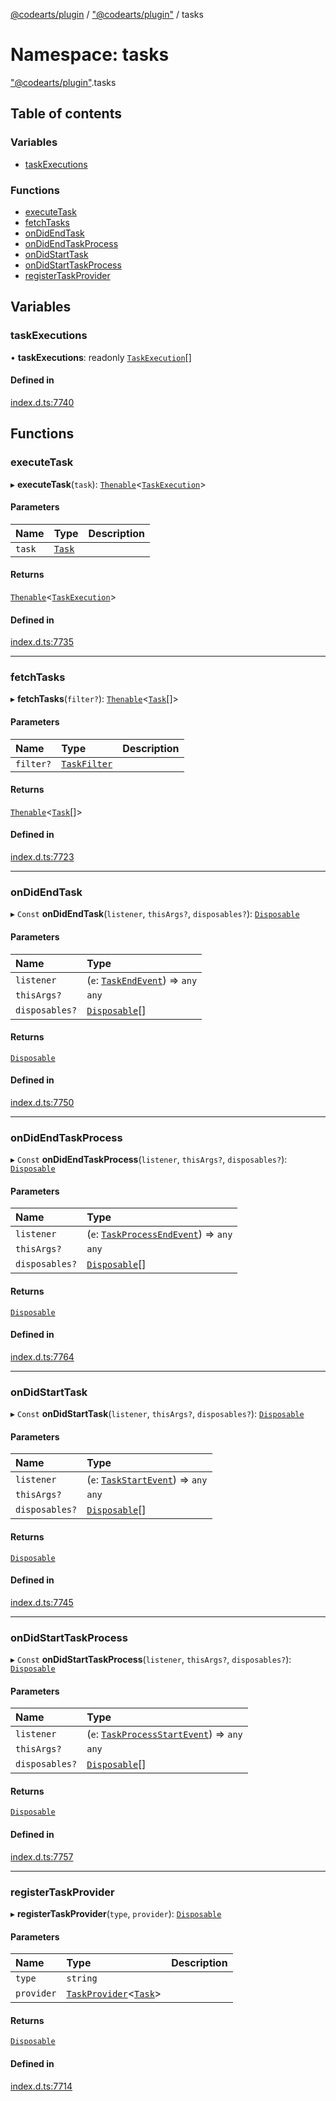 [@codearts/plugin](../README.md) / ["@codearts/plugin"](_codearts_plugin_.md) / tasks

# Namespace: tasks

["@codearts/plugin"](_codearts_plugin_.md).tasks

## Table of contents

### Variables

- [taskExecutions](codearts_plugin_.tasks.md#taskexecutions)

### Functions

- [executeTask](codearts_plugin_.tasks.md#executetask)
- [fetchTasks](codearts_plugin_.tasks.md#fetchtasks)
- [onDidEndTask](codearts_plugin_.tasks.md#ondidendtask)
- [onDidEndTaskProcess](codearts_plugin_.tasks.md#ondidendtaskprocess)
- [onDidStartTask](codearts_plugin_.tasks.md#ondidstarttask)
- [onDidStartTaskProcess](codearts_plugin_.tasks.md#ondidstarttaskprocess)
- [registerTaskProvider](codearts_plugin_.tasks.md#registertaskprovider)

## Variables

### taskExecutions

• **taskExecutions**: readonly [`TaskExecution`](../interfaces/codearts_plugin_.TaskExecution.md)[]

#### Defined in

[index.d.ts:7740](https://github.com/huaweicloud/cloudide-plugin-api/blob/84e382d/index.d.ts#L7740)

## Functions

### executeTask

▸ **executeTask**(`task`): [`Thenable`](../interfaces/Thenable.md)<[`TaskExecution`](../interfaces/codearts_plugin_.TaskExecution.md)\>

#### Parameters

| Name | Type | Description |
| :------ | :------ | :------ |
| `task` | [`Task`](../classes/codearts_plugin_.Task.md) |  |

#### Returns

[`Thenable`](../interfaces/Thenable.md)<[`TaskExecution`](../interfaces/codearts_plugin_.TaskExecution.md)\>

#### Defined in

[index.d.ts:7735](https://github.com/huaweicloud/cloudide-plugin-api/blob/84e382d/index.d.ts#L7735)

___

### fetchTasks

▸ **fetchTasks**(`filter?`): [`Thenable`](../interfaces/Thenable.md)<[`Task`](../classes/codearts_plugin_.Task.md)[]\>

#### Parameters

| Name | Type | Description |
| :------ | :------ | :------ |
| `filter?` | [`TaskFilter`](../interfaces/codearts_plugin_.TaskFilter.md) |  |

#### Returns

[`Thenable`](../interfaces/Thenable.md)<[`Task`](../classes/codearts_plugin_.Task.md)[]\>

#### Defined in

[index.d.ts:7723](https://github.com/huaweicloud/cloudide-plugin-api/blob/84e382d/index.d.ts#L7723)

___

### onDidEndTask

▸ `Const` **onDidEndTask**(`listener`, `thisArgs?`, `disposables?`): [`Disposable`](../classes/codearts_plugin_.Disposable.md)

#### Parameters

| Name | Type |
| :------ | :------ |
| `listener` | (`e`: [`TaskEndEvent`](../interfaces/codearts_plugin_.TaskEndEvent.md)) => `any` |
| `thisArgs?` | `any` |
| `disposables?` | [`Disposable`](../classes/codearts_plugin_.Disposable.md)[] |

#### Returns

[`Disposable`](../classes/codearts_plugin_.Disposable.md)

#### Defined in

[index.d.ts:7750](https://github.com/huaweicloud/cloudide-plugin-api/blob/84e382d/index.d.ts#L7750)

___

### onDidEndTaskProcess

▸ `Const` **onDidEndTaskProcess**(`listener`, `thisArgs?`, `disposables?`): [`Disposable`](../classes/codearts_plugin_.Disposable.md)

#### Parameters

| Name | Type |
| :------ | :------ |
| `listener` | (`e`: [`TaskProcessEndEvent`](../interfaces/codearts_plugin_.TaskProcessEndEvent.md)) => `any` |
| `thisArgs?` | `any` |
| `disposables?` | [`Disposable`](../classes/codearts_plugin_.Disposable.md)[] |

#### Returns

[`Disposable`](../classes/codearts_plugin_.Disposable.md)

#### Defined in

[index.d.ts:7764](https://github.com/huaweicloud/cloudide-plugin-api/blob/84e382d/index.d.ts#L7764)

___

### onDidStartTask

▸ `Const` **onDidStartTask**(`listener`, `thisArgs?`, `disposables?`): [`Disposable`](../classes/codearts_plugin_.Disposable.md)

#### Parameters

| Name | Type |
| :------ | :------ |
| `listener` | (`e`: [`TaskStartEvent`](../interfaces/codearts_plugin_.TaskStartEvent.md)) => `any` |
| `thisArgs?` | `any` |
| `disposables?` | [`Disposable`](../classes/codearts_plugin_.Disposable.md)[] |

#### Returns

[`Disposable`](../classes/codearts_plugin_.Disposable.md)

#### Defined in

[index.d.ts:7745](https://github.com/huaweicloud/cloudide-plugin-api/blob/84e382d/index.d.ts#L7745)

___

### onDidStartTaskProcess

▸ `Const` **onDidStartTaskProcess**(`listener`, `thisArgs?`, `disposables?`): [`Disposable`](../classes/codearts_plugin_.Disposable.md)

#### Parameters

| Name | Type |
| :------ | :------ |
| `listener` | (`e`: [`TaskProcessStartEvent`](../interfaces/codearts_plugin_.TaskProcessStartEvent.md)) => `any` |
| `thisArgs?` | `any` |
| `disposables?` | [`Disposable`](../classes/codearts_plugin_.Disposable.md)[] |

#### Returns

[`Disposable`](../classes/codearts_plugin_.Disposable.md)

#### Defined in

[index.d.ts:7757](https://github.com/huaweicloud/cloudide-plugin-api/blob/84e382d/index.d.ts#L7757)

___

### registerTaskProvider

▸ **registerTaskProvider**(`type`, `provider`): [`Disposable`](../classes/codearts_plugin_.Disposable.md)

#### Parameters

| Name | Type | Description |
| :------ | :------ | :------ |
| `type` | `string` |  |
| `provider` | [`TaskProvider`](../interfaces/codearts_plugin_.TaskProvider.md)<[`Task`](../classes/codearts_plugin_.Task.md)\> |  |

#### Returns

[`Disposable`](../classes/codearts_plugin_.Disposable.md)

#### Defined in

[index.d.ts:7714](https://github.com/huaweicloud/cloudide-plugin-api/blob/84e382d/index.d.ts#L7714)
